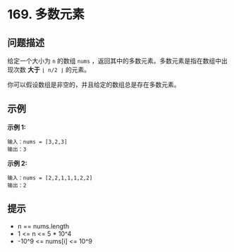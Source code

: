 # 169. 多数元素

## 问题描述

给定一个大小为 `n` 的数组 `nums` ，返回其中的多数元素。多数元素是指在数组中出现次数 **大于** `⌊ n/2 ⌋` 的元素。

你可以假设数组是非空的，并且给定的数组总是存在多数元素。

## 示例

**示例 1:**

```
输入：nums = [3,2,3]
输出：3
```

**示例 2:**

```
输入：nums = [2,2,1,1,1,2,2]
输出：2
```

## 提示

- n == nums.length
- 1 <= n <= 5 \* 10^4
- -10^9 <= nums[i] <= 10^9
